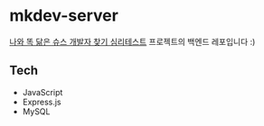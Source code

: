 # mkdev-server
[나와 똑 닮은 슈스 개발자 찾기 심리테스트](https://mkdev.netlify.app) 프로젝트의 백엔드 레포입니다 :)

## Tech
- JavaScript
- Express.js
- MySQL
